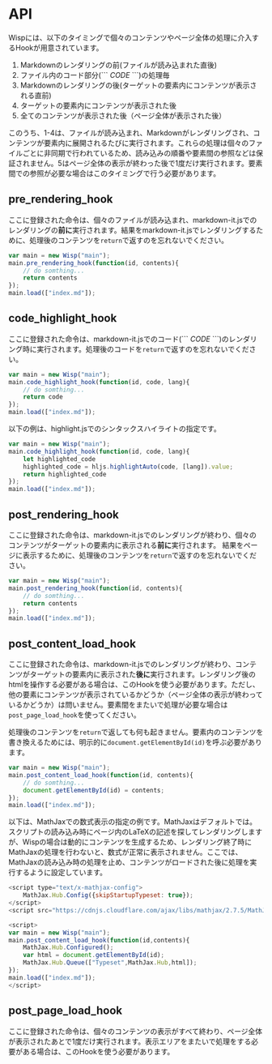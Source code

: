 # API
Wispには、以下のタイミングで個々のコンテンツやページ全体の処理に介入するHookが用意されています。

1. Markdownのレンダリングの前(ファイルが読み込まれた直後)
2. ファイル内のコード部分(\`\`\` *CODE* \`\`\`)の処理毎
3. Markdownのレンダリングの後(ターゲットの要素内にコンテンツが表示される直前)
4. ターゲットの要素内にコンテンツが表示された後
5. 全てのコンテンツが表示された後（ページ全体が表示された後）

このうち、1-4は、ファイルが読み込まれ、Markdownがレンダリングされ、コンテンツが要素内に展開されるたびに実行されます。これらの処理は個々のファイルごとに非同期で行われているため、読み込みの順番や要素間の参照などは保証されません。5はページ全体の表示が終わった後で1度だけ実行されます。要素間での参照が必要な場合はこのタイミングで行う必要があります。

## pre_rendering_hook
ここに登録された命令は、個々のファイルが読み込まれ、markdown-it.jsでのレンダリングの**前に**実行されます。結果をmarkdown-it.jsでレンダリングするために、処理後のコンテンツを`return`で返すのを忘れないでください。

```javascript
var main = new Wisp("main");
main.pre_rendering_hook(function(id, contents){
    // do somthing...
    return contents
});
main.load(["index.md"]);
```

## code_highlight_hook
ここに登録された命令は、markdown-it.jsでのコード(\`\`\` *CODE* \`\`\`)のレンダリング時に実行されます。処理後のコードを`return`で返すのを忘れないでください。

```javascript
var main = new Wisp("main");
main.code_highlight_hook(function(id, code, lang){
    // do somthing...
    return code
});
main.load(["index.md"]);
```

以下の例は、highlight.jsでのシンタックスハイライトの指定です。

```javascript
var main = new Wisp("main");
main.code_highlight_hook(function(id, code, lang){
    let highlighted_code 
    highlighted_code = hljs.highlightAuto(code, [lang]).value;
    return highlighted_code
});
main.load(["index.md"]);
```

## post_rendering_hook
ここに登録された命令は、markdown-it.jsでのレンダリングが終わり、個々のコンテンツがターゲットの要素内に表示される**前に**実行されます。
結果をページに表示するために、処理後のコンテンツを`return`で返すのを忘れないでください。

```javascript
var main = new Wisp("main");
main.post_rendering_hook(function(id, contents){
    // do somthing...
    return contents
});
main.load(["index.md"]);
```

## post_content_load_hook
ここに登録された命令は、markdown-it.jsでのレンダリングが終わり、コンテンツがターゲットの要素内に表示された**後に**実行されます。レンダリング後のhtmlを操作する必要がある場合は、このHookを使う必要があります。ただし、他の要素にコンテンツが表示されているかどうか（ページ全体の表示が終わっているかどうか）は問いません。要素間をまたいで処理が必要な場合は`post_page_load_hook`を使ってください。

処理後のコンテンツを`return`で返しても何も起きません。要素内のコンテンツを書き換えるためには、明示的に`document.getElementById(id)`を呼ぶ必要があります。

```javascript
var main = new Wisp("main");
main.post_content_load_hook(function(id, contents){
    // do somthing...
    document.getElementById(id) = contents;
});
main.load(["index.md"]);
```

以下は、MathJaxでの数式表示の指定の例です。MathJaxはデフォルトでは。スクリプトの読み込み時にページ内のLaTeXの記述を探してレンダリングしますが、Wispの場合は動的にコンテンツを生成するため、レンダリング終了時にMathJaxの処理を行わないと、数式が正常に表示されません。ここでは、MathJaxの読み込み時の処理を止め、コンテンツがロードされた後に処理を実行するように設定しています。

```javascript
<script type="text/x-mathjax-config">
    MathJax.Hub.Config({skipStartupTypeset: true});      
</script>
<script src="https://cdnjs.cloudflare.com/ajax/libs/mathjax/2.7.5/MathJax.js?config=TeX-AMS-MML_HTMLorMML&delayStartupUntil=configured"></script>

<script>
var main = new Wisp("main");
main.post_content_load_hook(function(id,contents){
    MathJax.Hub.Configured();
    var html = document.getElementById(id);
    MathJax.Hub.Queue(["Typeset",MathJax.Hub,html]);
});
main.load(["index.md"]);
</script>
```

## post_page_load_hook
ここに登録された命令は、個々のコンテンツの表示がすべて終わり、ページ全体が表示されたあとで1度だけ実行されます。表示エリアをまたいで処理をする必要がある場合は、このHookを使う必要があります。
